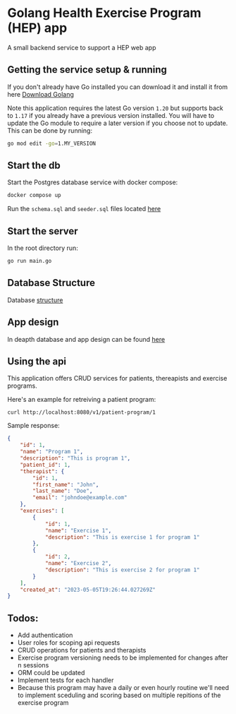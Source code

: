 # Golang Health Exercise Program (HEP) app
A small backend service to support a HEP web app

## Getting the service setup & running
If you don't already have Go installed you can download it and install it from here [Download Golang](https://go.dev/doc/install)

Note this application requires the latest Go version `1.20` but supports back to `1.17` if you already have a previous version
installed.  You will have to update the Go module to require a later version if you choose not to update.  This can be done by 
running: 
```sh
go mod edit -go=1.MY_VERSION
```
## Start the db
Start the Postgres database service with docker compose:
```sh
docker compose up
```
Run the `schema.sql` and `seeder.sql` files located [here](dao/)

## Start the server
In the root directory run:
```sh
go run main.go
```

## Database Structure
Database [structure](docs/database/med_bridge_db.png)

## App design
In deapth database and app design can be found [here](https://miro.com/app/board/uXjVML3AcEE=/?share_link_id=886445894903)

## Using the api
This application offers CRUD services for patients, thereapists and exercise programs.

Here's an example for retreiving a patient program:
```
curl http://localhost:8080/v1/patient-program/1
```

Sample response:
```json
{
    "id": 1,
    "name": "Program 1",
    "description": "This is program 1",
    "patient_id": 1,
    "therapist": {
        "id": 1,
        "first_name": "John",
        "last_name": "Doe",
        "email": "johndoe@example.com"
    },
    "exercises": [
        {
            "id": 1,
            "name": "Exercise 1",
            "description": "This is exercise 1 for program 1"
        },
        {
            "id": 2,
            "name": "Exercise 2",
            "description": "This is exercise 2 for program 1"
        }
    ],
    "created_at": "2023-05-05T19:26:44.027269Z"
}
```

## Todos:
- Add authentication
- User roles for scoping api requests
- CRUD operations for patients and therapists
- Exercise program versioning needs to be implemented for changes after n sessions
- ORM could be updated
- Implement tests for each handler
- Because this program may have a daily or even hourly routine we'll need to implement sceduling and scoring 
based on multiple repitions of the exercise program
